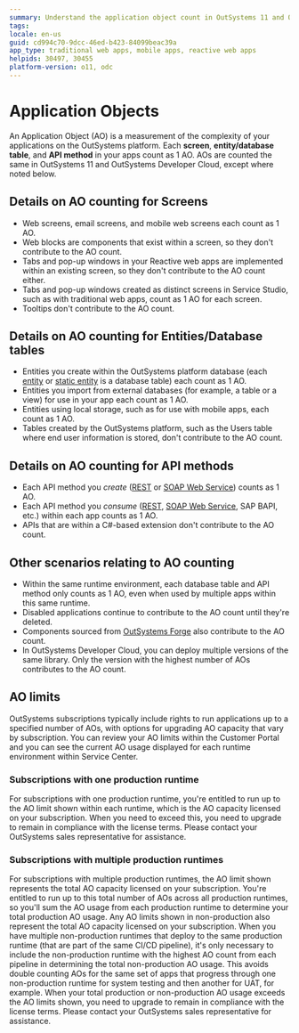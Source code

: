 ```yaml
---
summary: Understand the application object count in OutSystems 11 and OutSystems Developer Cloud.
tags:
locale: en-us
guid: cd994c70-9dcc-46ed-b423-84099beac39a
app_type: traditional web apps, mobile apps, reactive web apps
helpids: 30497, 30455
platform-version: o11, odc
---
```


# Application Objects

An Application Object (AO) is a measurement of the complexity of your applications on the OutSystems platform. Each **screen**, **entity/database table**, and **API method** in your apps count as 1 AO. AOs are counted the same in OutSystems 11 and OutSystems Developer Cloud, except where noted below.

## Details on AO counting for Screens
* Web screens, email screens, and mobile web screens each count as 1 AO. 
* Web blocks are components that exist within a screen, so they don't contribute to the AO count. 
* Tabs and pop-up windows in your Reactive web apps are implemented within an existing screen, so they don't contribute to the AO count either. 
* Tabs and pop-up windows created as distinct screens in Service Studio, such as with traditional web apps, count as 1 AO for each screen. 
* Tooltips don't contribute to the AO count.

## Details on AO counting for Entities/Database tables

* Entities you create within the OutSystems platform database (each [entity](https://success.outsystems.com/Documentation/11/Developing_an_Application/Use_Data/Data_Modeling/Entities) or [static entity](https://success.outsystems.com/Documentation/11/Developing_an_Application/Use_Data/Data_Modeling/Static_Entities) is a database table) each count as 1 AO.
* Entities you import from external databases (for example, a table or a view) for use in your app each count as 1 AO.
* Entities using local storage, such as for use with mobile apps, each count as 1 AO.
* Tables created by the OutSystems platform, such as the Users table where end user information is stored, don't contribute to the AO count.

## Details on AO counting for API methods

* Each API method you *create* ([REST](https://success.outsystems.com/Documentation/11/Extensibility_and_Integration/REST/Expose_REST_APIs) or [SOAP Web Service](https://success.outsystems.com/Documentation/11/Extensibility_and_Integration/SOAP/Exposing_SOAP_Web_Services/Expose_a_SOAP_Web_Service)) counts as 1 AO. 
* Each API method you *consume* ([REST](https://success.outsystems.com/Documentation/11/Extensibility_and_Integration/REST/Consume_REST_APIs), [SOAP Web Service](https://success.outsystems.com/Documentation/11/Extensibility_and_Integration/SOAP/Consuming_SOAP_Web_Services), SAP BAPI, etc.) within each app counts as 1 AO.
* APIs that are within a C#-based extension don't contribute to the AO count.

## Other scenarios relating to AO counting

* Within the same runtime environment, each database table and API method only counts as 1 AO, even when used by multiple apps within this same runtime.
* Disabled applications continue to contribute to the AO count until they're deleted.
* Components sourced from [OutSystems Forge](https://www.outsystems.com/forge/) also contribute to the AO count.
* In OutSystems Developer Cloud, you can deploy multiple versions of the same library. Only the version with the highest number of AOs contributes to the AO count.

## AO limits

OutSystems subscriptions typically include rights to run applications up to a specified number of AOs, with options for upgrading AO capacity that vary by subscription. You can review your AO limits within the Customer Portal and you can see the current AO usage displayed for each runtime environment within Service Center. 

### Subscriptions with one production runtime

For subscriptions with one production runtime, you're entitled to run up to the AO limit shown within each runtime, which is the AO capacity licensed on your subscription. When you need to exceed this, you need to upgrade to remain in compliance with the license terms. Please contact your OutSystems sales representative for assistance. 

### Subscriptions with multiple production runtimes

For subscriptions with multiple production runtimes, the AO limit shown represents the total AO capacity licensed on your subscription. You're entitled to run up to this total number of AOs across all production runtimes, so you'll sum the AO usage from each production runtime to determine your total production AO usage. Any AO limits shown in non-production also represent the total AO capacity licensed on your subscription. When you have multiple non-production runtimes that deploy to the same production runtime (that are part of the same CI/CD pipeline), it's only necessary to include the non-production runtime with the highest AO count from each pipeline in determining the total non-production AO usage. This avoids double counting AOs for the same set of apps that progress through one non-production runtime for system testing and then another for UAT, for example. When your total production or non-production AO usage exceeds the AO limits shown, you need to upgrade to remain in compliance with the license terms. Please contact your OutSystems sales representative for assistance.
